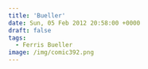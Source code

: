 ```yaml
---
title: 'Bueller'
date: Sun, 05 Feb 2012 20:58:00 +0000
draft: false
tags:
  - Ferris Bueller
image: /img/comic392.png
---
```


